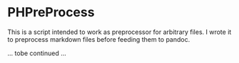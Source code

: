 PHPreProcess
============

This is a script intended to work as preprocessor for arbitrary files. I wrote it to preprocess
markdown files before feeding them to pandoc.

... tobe continued ...